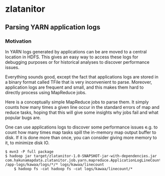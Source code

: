 zlatanitor
==========


## Parsing YARN application logs

### Motivation

In YARN logs generated by applications can be are moved to a central location in HDFS. This gives an easy way to access these logs for debugging purposes or for historical analyses to discover performance issues.

Everything sounds good, except the fact that applications logs are stored in a binary format called TFile that is very inconvenient to parse. Moreover, application logs are frequent and small, and this makes them hard to directly process using MapReduce jobs.

Here is a conceptually simple MapReduce jobs to parse them. It simply counts how many times a given line occur in the standard errors of map and reduce tasks, hoping that this will give some insights why jobs fail and what popular bugs are.

One can use applications logs to discover some performance issues e.g. to count how many times map tasks spill the in-memory map output buffer to disk. If it is done more than once, you can consider giving more memory to it, to minimize disk IO.

	$ mvn3 -P full package
	$ hadoop jar target/zlatanitor-1.0-SNAPSHOT-jar-with-dependencies.jar com.hakunamapdata.zlatanitor.job.yarn.mapreduce.ApplicationLogLineCount /app-logs/kawaa/logs/*/* logs/kawaa/linecount
        $ hadoop fs -cat hadoop fs -cat logs/kawaa/linecount/*
